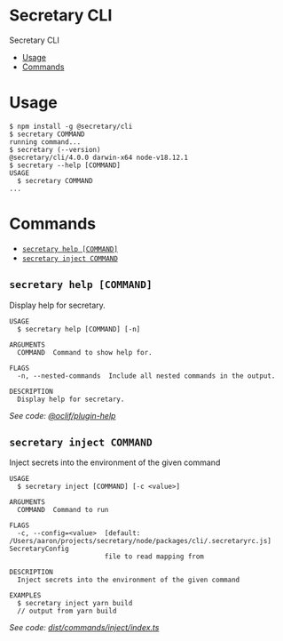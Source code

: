 Secretary CLI
=================

Secretary CLI

<!-- toc -->
* [Usage](#usage)
* [Commands](#commands)
<!-- tocstop -->

# Usage

<!-- usage -->
```sh-session
$ npm install -g @secretary/cli
$ secretary COMMAND
running command...
$ secretary (--version)
@secretary/cli/4.0.0 darwin-x64 node-v18.12.1
$ secretary --help [COMMAND]
USAGE
  $ secretary COMMAND
...
```
<!-- usagestop -->

# Commands

<!-- commands -->
* [`secretary help [COMMAND]`](#secretary-help-command)
* [`secretary inject COMMAND`](#secretary-inject-command)

## `secretary help [COMMAND]`

Display help for secretary.

```
USAGE
  $ secretary help [COMMAND] [-n]

ARGUMENTS
  COMMAND  Command to show help for.

FLAGS
  -n, --nested-commands  Include all nested commands in the output.

DESCRIPTION
  Display help for secretary.
```

_See code: [@oclif/plugin-help](https://github.com/oclif/plugin-help/blob/v5.1.20/src/commands/help.ts)_

## `secretary inject COMMAND`

Inject secrets into the environment of the given command

```
USAGE
  $ secretary inject [COMMAND] [-c <value>]

ARGUMENTS
  COMMAND  Command to run

FLAGS
  -c, --config=<value>  [default: /Users/aaron/projects/secretary/node/packages/cli/.secretaryrc.js] SecretaryConfig
                        file to read mapping from

DESCRIPTION
  Inject secrets into the environment of the given command

EXAMPLES
  $ secretary inject yarn build
  // output from yarn build
```

_See code: [dist/commands/inject/index.ts](https://github.com/secretary/node/blob/v4.0.0/dist/commands/inject/index.ts)_
<!-- commandsstop -->
